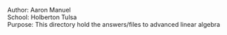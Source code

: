 Author: Aaron Manuel<br/>
School: Holberton Tulsa<br/>
Purpose: This directory hold the answers/files to advanced linear algebra<br/>
